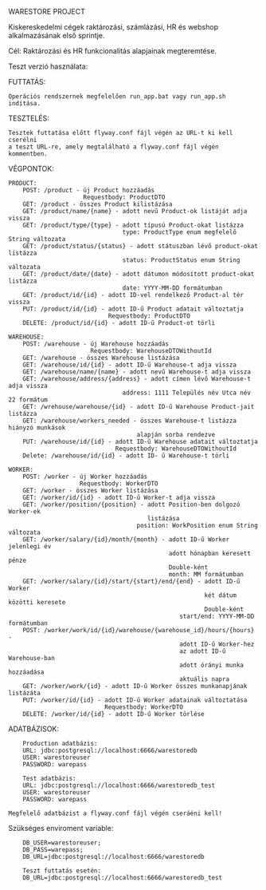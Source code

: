 WARESTORE PROJECT

Kiskereskedelmi cégek raktározási, számlázási, HR és webshop alkalmazásának első sprintje.

Cél: Raktározási és HR funkcionalitás alapjainak megteremtése.

Teszt verzió használata:

FUTTATÁS:

    Operációs rendszernek megfelelően run_app.bat vagy run_app.sh indítása.

TESZTELÉS:

    Tesztek futtatása előtt flyway.conf fájl végén az URL-t ki kell cserélni 
    a teszt URL-re, amely megtalálható a flyway.conf fájl végén kommentben.

VÉGPONTOK:

    PRODUCT:
        POST: /product - új Product hozzáadás 
                         Requestbody: ProductDTO
        GET: /product - összes Product kilistázása
        GET: /product/name/{name} - adott nevű Product-ok listáját adja vissza
        GET: /product/type/{type} - adott típusú Product-okat listázza
                                    type: ProductType enum megfelelő String változata
        GET: /product/status/{status} - adott státuszban lévő product-okat listázza
                                    status: ProductStatus enum String változata
        GET: /product/date/{date} - adott dátumon módosított product-okat listázza
                                    date: YYYY-MM-DD formátumban
        GET: /product/id/{id} - adott ID-vel rendelkező Product-al tér vissza
        PUT: /product/id/{id} - adott ID-ű Product adatait változtatja
                                Requestbody: ProductDTO
        DELETE: /product/id/{id} - adott ID-ű Product-ot törli
    
    WAREHOUSE:
        POST: /warehouse - új Warehouse hozzáadás
                           Requestbody: WarehouseDTOWithoutId
        GET: /warehouse - összes Warehouse listázása
        GET: /warehouse/id/{id} - adott ID-ű Warehouse-t adja vissza
        GET: /warehouse/name/{name} - adott nevű Warehouse-t adja vissza
        GET: /warehouse/address/{address} - adott címen lévő Warehouse-t adja vissza
                                    address: 1111 Település név Utca név 22 formátum
        GET: /wrehouse/warehouse/{id} - adott ID-ű Warehouse Product-jait listázza
        GET: /warehouse/workers_needed - összes Warehouse-t listázza hiányzó munkások
                                        alapján sorba rendezve
        PUT: /warehouse/id/{id} - adott ID-ű Warehouse adatait változtatja
                                  Requestbody: WarehouseDTOWithoutId
        Delete: /warehouse/id/{id} - adott ID- ű Warehouse-t törli

    WORKER:
        POST: /worker - új Worker hozzáadás
                        Requestbody: WorkerDTO
        GET: /worker - összes Worker listázása
        GET: /worker/id/{id} - adott ID-ű Worker-t adja vissza
        GET: /worker/position/{position} - adott Position-ben dolgozó Worker-ek
                                           listázása
                                        position: WorkPosition enum String változata
        GET: /worker/salary/{id}/month/{month} - adott ID-ű Worker jelenlegi év
                                                 adott hónapban keresett pénze 
                                                 Double-ként
                                                 month: MM formátumban
        GET: /worker/salary/{id}/start/{start}/end/{end} - adott ID-ű Worker
                                                           két dátum közötti keresete
                                                           Double-ként
                                                    start/end: YYYY-MM-DD formátumban
        POST: /worker/work/id/{id}/warehouse/{warehouse_id}/hours/{hours} - 
                                                    adott ID-ű Worker-hez
                                                    az adott ID-ű Warehouse-ban
                                                    adott órányi munka hozzáadása
                                                    aktuális napra
        GET: /worker/work/{id} - adott ID-ű Worker összes munkanapjának listázáta
        PUT: /worker/id/{id} - adott ID-ű Worker adatainak változtatása
                               Requestbody: WorkerDTO
        DELETE: /worker/id/{id} - adott ID-ű Worker törlése

ADATBÁZISOK:

        Production adatbázis: 
        URL: jdbc:postgresql://localhost:6666/warestoredb
        USER: warestoreuser
        PASSWORD: warepass

        Test adatbázis: 
        URL: jdbc:postgresql://localhost:6666/warestoredb_test
        USER: warestoreuser
        PASSWORD: warepass

    Megfelelő adatbázist a flyway.conf fájl végén cseráéni kell!

Szükséges enviroment variable:

        DB_USER=warestoreuser;
        DB_PASS=warepass;
        DB_URL=jdbc:postgresql://localhost:6666/warestoredb
        
        Teszt futtatás esetén:
        DB_URL=jdbc:postgresql://localhost:6666/warestoredb_test